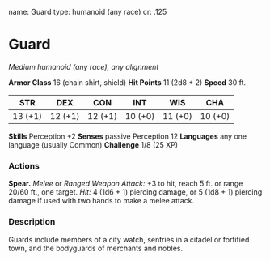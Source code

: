 name: Guard
type: humanoid (any race)
cr: .125

# Guard
_Medium humanoid (any race), any alignment_

**Armor Class** 16 (chain shirt, shield)
**Hit Points** 11 (2d8 + 2)
**Speed** 30 ft.

| STR     | DEX     | CON     | INT     | WIS     | CHA     |
|---------|---------|---------|---------|---------|---------|
| 13 (+1) | 12 (+1) | 12 (+1) | 10 (+0) | 11 (+0) | 10 (+0) |

**Skills** Perception +2
**Senses** passive Perception 12
**Languages** any one language (usually Common)
**Challenge** 1/8 (25 XP)

### Actions
**Spear.** _Melee_ or _Ranged Weapon Attack:_ +3 to hit, reach 5 ft. or range 20/60 ft., one target. _Hit:_ 4 (1d6 + 1) piercing damage, or 5 (1d8 + 1) piercing damage if used with two hands to make a melee attack.

### Description
Guards include members of a city watch, sentries in a citadel or fortified town, and the bodyguards of merchants and nobles.
